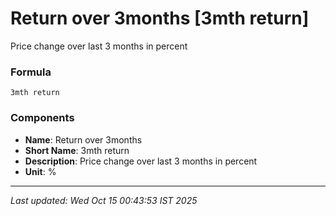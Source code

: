# Return over 3months [3mth return]
Price change over last 3 months in percent

### Formula
```text
3mth return
```


### Components
- **Name**: Return over 3months
- **Short Name**: 3mth return
- **Description**: Price change over last 3 months in percent
- **Unit**: %

---
*Last updated: Wed Oct 15 00:43:53 IST 2025*
